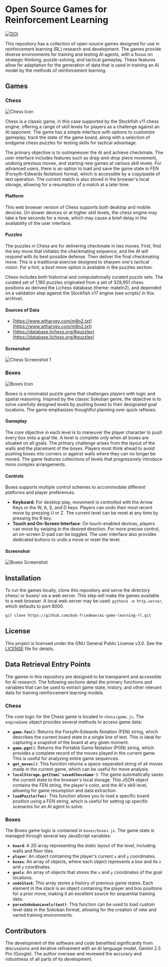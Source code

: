 # Open Source Games for Reinforcement Learning

[![DOI](https://zenodo.org/badge/DOI/10.5281/zenodo.17273373.svg)](https://doi.org/10.5281/zenodo.17273373)

This repository has a collection of open-source games designed for use in reinforcement learning (RL) research and development. The games provide diverse environments for training and testing AI agents, with a focus on strategic thinking, puzzle-solving, and tactical gameplay. These features allow for adaptation for the generation of data that is used in training an AI model by the methods of reinforcement learning.

## Games

### Chess

![Chess Icon](docs/images/icon_chess.png)

Chess is a classic game, in this case supported by the Stockfish v11 chess engine, offering a range of skill levels for players as a challenge against an AI opponent. The game has a simple interface with options to customize gameplay, track the state of the game board, along with a selection of endgame chess puzzles for testing skills for tactical advantage.

The primary objective is to outmaneuver the AI and achieve checkmate. The user interface includes features such as drag-and-drop piece movement, undoing previous moves, and starting new games at various skill levels. For advanced users, there is an option to load and save the game state in FEN (Forsyth-Edwards Notation) format, which is accessible by a copy/paste of text operation. The current match is also stored in the browser's local storage, allowing for a resumption of a match at a later time.

#### Platform

This web browser version of Chess supports both desktop and mobile devices. On slower devices or at higher skill levels, the chess engine may take a few seconds for a move, which may cause a brief delay in the availability of the user interface.

#### Puzzles

The puzzles in Chess are for delivering checkmate in two moves. First, find the key move that initiates the checkmating sequence, and the AI will respond with its best possible defense. Then deliver the final checkmating move. This is a traditional exercise designed to sharpen one's tactical vision. For a hint, a *best move* option is available in the puzzles section.

Chess includes both historical and computationally curated puzzle sets. The curated set of 1,180 puzzles originated from a set of 329,951 chess positions as derived the Lichess database (theme: mateIn2), and depended on a validation step against the Stockfish v17 engine (see scripts/ in this archive).

#### Sources of Data

-   [https://www.wtharvey.com/m8n2.txt](https://www.wtharvey.com/m8n2.txt)
-   [https://database.lichess.org/#puzzles](https://database.lichess.org/#puzzles)

#### Screenshot

![Chess Screenshot 1](docs/images/screenshot_1_chess.png)

### Boxes

![Boxes Icon](docs/images/icon_boxes.png)

Boxes is a minimalist puzzle game that challenges players with logic and spatial reasoning. Inspired by the classic Sokoban genre, the objective is to solve carefully designed levels by pushing boxes to their designated goal locations. The game emphasizes thoughtful planning over quick reflexes.

#### Gameplay

The core objective in each level is to maneuver the player character to push every box onto a goal tile. A level is complete only when all boxes are situated on all goals. The primary challenge arises from the layout of the walls and the placement of the boxes. Players must think ahead to avoid pushing boxes into corners or against walls where they can no longer be moved. The game features collections of levels that progressively introduce more complex arrangements.

#### Controls

Boxes supports multiple control schemes to accommodate different platforms and player preferences.

-   **Keyboard**: For desktop play, movement is controlled with the Arrow Keys or the W, A, S, and D keys. Players can undo their most recent move by pressing U or Z. The current level can be reset at any time by pressing the R key.
-   **Touch and On-Screen Interface**: On touch-enabled devices, players can move by swiping in the desired direction. For more precise control, an on-screen D-pad can be toggled. The user interface also provides dedicated buttons to undo a move or reset the level.

#### Screenshot

![Boxes Screenshot](docs/images/screenshot_1_boxes.png)

## Installation

To run the games locally, clone this repository and serve the directory chess/ or boxes/ via a web server. This step will make the games available to a web browser. A local web server may be used: `python3 -m http.server`, which defaults to port 8000.

```bash
git clone https://github.com/bob-friedman/ai-game-learning-rl.git
```

## License

This project is licensed under the GNU General Public License v3.0. See the [LICENSE](LICENSE) file for details.

## Data Retrieval Entry Points

The games in this repository are designed to be transparent and accessible for AI research. The following sections detail the primary functions and variables that can be used to extract game state, history, and other relevant data for training reinforcement learning models.

### Chess

The core logic for the Chess game is located in `chess/game.js`. The `engineGame` object provides several methods to access game data:

-   **`game.fen()`**: Returns the Forsyth-Edwards Notation (FEN) string, which describes the current board state in a single line of text. This is ideal for capturing a snapshot of the board at any given moment.
-   **`game.pgn()`**: Returns the Portable Game Notation (PGN) string, which provides a complete record of the moves played in the current game. This is useful for analyzing entire game sequences.
-   **`get_moves()`**: This function returns a space-separated string of all moves made in the current game, which can be useful for move analysis.
-   **`localStorage.getItem('savedChessGame')`**: The game automatically saves the current state to the browser's local storage. This JSON object contains the FEN string, the player's color, and the AI's skill level, allowing for game resumption and data extraction.
-   **`loadPuzzle(fen)`**: This function allows you to load a specific board position using a FEN string, which is useful for setting up specific scenarios for an AI agent to solve.

### Boxes

The Boxes game logic is contained in `boxes/boxes.js`. The game state is managed through several key JavaScript variables:

-   **`board`**: A 2D array representing the static layout of the level, including walls and floor tiles.
-   **`player`**: An object containing the player's current `x` and `y` coordinates.
-   **`boxes`**: An array of objects, where each object represents a box and its `x` and `y` coordinates.
-   **`goals`**: An array of objects that stores the `x` and `y` coordinates of the goal locations.
-   **`undoStack`**: This array stores a history of previous game states. Each element in the stack is an object containing the player and box positions for a prior move, making it an excellent source for sequential training data.
-   **`parseSokobanLevels(text)`**: This function can be used to load custom level data in the Sokoban format, allowing for the creation of new and varied training environments.

## Contributors

The development of the software and code benefited significantly from discussions and iterative refinement with an AI language model, Gemini 2.5 Pro (Google). The author oversaw and reviewed the accuracy and robustness of all parts of its development.
